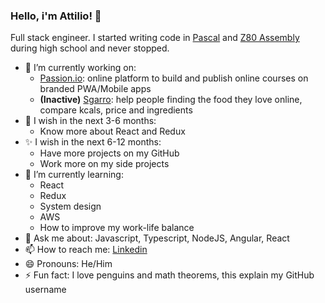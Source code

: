 ### Hello, i'm Attilio! 👋

Full stack engineer. I started writing code in [Pascal](https://en.wikipedia.org/wiki/Turbo_Pascal) and [Z80 Assembly](https://www.msx.org/wiki/Z80_Assembler_for_Dummies) during high school and never stopped.

- 🔭 I’m currently working on:
   - [Passion.io](http://passion.io/): online platform to build and publish online courses on branded PWA/Mobile apps
   - **(Inactive)** [Sgarro](https://sgarrospesafacile.it/): help people finding the food they love online, compare kcals, price and ingredients
- 🦄 I wish in the next 3-6 months:
   - Know more about React and Redux
- ✨ I wish in the next 6-12 months:
   - Have more projects on my GitHub
   - Work more on my side projects
- 🌱 I’m currently learning:
   - React
   - Redux
   - System design
   - AWS
   - How to improve my work-life balance
- 💬 Ask me about: Javascript, Typescript, NodeJS, Angular, React
- 📫 How to reach me: [Linkedin](https://www.linkedin.com/in/attiliourb/)
- 😄 Pronouns: He/Him
- ⚡ Fun fact: I love penguins and math theorems, this explain my GitHub username
